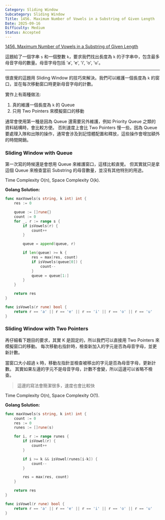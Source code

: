 ```yaml
---
Category: Sliding Window
Subcategory: Sliding Window
Title: 1456. Maximum Number of Vowels in a Substring of Given Length
Date: 2025-09-16
Difficulty: Medium
Status: Accepted
---
```


[1456. Maximum Number of Vowels in a Substring of Given Length]

[1456. Maximum Number of Vowels in a Substring of Given Length]: https://leetcode.com/problems/maximum-number-of-vowels-in-a-substring-of-given-length

這題給了一個字串 `s` 和一個整數 `k`，要求我們找出長度為 `k` 的子字串中，包含最多母音字母的數量。母音字母包括 'a', 'e', 'i', 'o', 'u'。

---

很直覺的這題用 Sliding Window 的技巧來解決。我們可以維護一個長度為 `k` 的窗口，並在每次移動窗口時更新母音字母的計數。

實作上有兩種做法:

1.  真的維護一個長度為 `k` 的 Queue
2.  只用 Two Pointers 來模擬窗口的移動

通常會使用第一種是因為 Queue 還需要另外維護，例如 Priority Queue 之類的資料結構時，會比較方便。
否則速度上會比 Two Pointers 慢一些。因為 Queue 要處理入隊和出隊的操作，通常會涉及到記憶體配置和釋放，這些操作會增加額外的時間開銷。

### Sliding Window with Queue

第一次寫的時候還是會想用 Queue 來維護窗口，這樣比較直覺。
但其實就只是拿這個 Queue 來檢查當前 Substring 的母音數量，並沒有其他特別的用途。

Time Complexity O(n), Space Complexity O(k).

**Golang Solution:**
```go
func maxVowels(s string, k int) int {
    res := 0

    queue := []rune{}
    count := 0
    for _, r := range s {
        if isVowels(r) {
            count++
        }

        queue = append(queue, r)

        if len(queue) >= k {
            res = max(res, count)
            if isVowels(queue[0]) {
                count--
            }
            queue = queue[1:]
        }
    }

    return res
}

func isVowels(r rune) bool {
    return r == 'a' || r == 'e' || r == 'i' || r == 'o' || r == 'u'
}
```

### Sliding Window with Two Pointers

再仔細看下題目的要求，其實 K 是固定的，所以我們可以直接用 Two Pointers 來模擬窗口的移動。
每次移動右指針時，檢查新加入的字元是否為母音字母，並更新計數。

當窗口大小超過 `k` 時，移動左指針並檢查被移出的字元是否為母音字母，更新計數。
其實如果左邊的字元不是母音字母，計數不會變，所以這邊可以省略不檢查。

> 這邊的寫法會簡潔很多，速度也會比較快

Time Complexity O(n), Space Complexity O(1).

**Golang Solution:**
```go
func maxVowels(s string, k int) int {
    count := 0
    res := 0
    runes := []rune(s)

    for i, r := range runes {
        if isVowel(r) {
            count++
        }

        if i >= k && isVowel(runes[i-k]) {
            count--
        }

        res = max(res, count)
    }

    return res
}

func isVowel(r rune) bool {
    return r == 'a' || r == 'e' || r == 'i' || r == 'o' || r == 'u'
}
```
